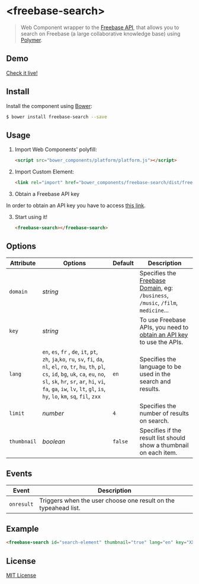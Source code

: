 # &lt;freebase-search&gt;

> Web Component wrapper to the [Freebase API](https://developers.google.com/freebase/), that allows you to search on Freebase (a large collaborative knowledge base) using [Polymer](http://www.polymer-project.org/).

## Demo

[Check it live!](http://cesarwbr.github.io/freebase-search/)

## Install

Install the component using [Bower](http://bower.io/):

```sh
$ bower install freebase-search --save
```

## Usage

1. Import Web Components' polyfill:

    ```html
    <script src="bower_components/platform/platform.js"></script>
    ```

2. Import Custom Element:

    ```html
    <link rel="import" href="bower_components/freebase-search/dist/freebase-search.html">
    ```

3. Obtain a Freebase API key

In order to obtain an API key you have to access [this link](https://code.google.com/apis/console).

3. Start using it!

    ```html
    <freebase-search></freebase-search>
    ```

## Options

Attribute  | Options        | Default             | Description
---        | ---            | ---                 | ---
`domain`   | *string*       |                     | Specifies the [Freebase Domain](https://developers.google.com/freebase/guide/basic_concepts#domains), eg: `/business`, `/music`, `/film`, `medicine`...
`key`      | *string*       |                     | To use Freebase APIs, you need to [obtain an API key](https://code.google.com/apis/console) to use the APIs.
`lang`     | `en`, `es`, `fr` , `de`, `it`, `pt`, `zh`, `ja`,`ko`, `ru`, `sv`, `fi`, `da`, `nl`, `el`, `ro`, `tr`, `hu`, `th`, `pl`, `cs`, `id`, `bg`, `uk`, `ca`, `eu`, `no`, `sl`, `sk`, `hr`, `sr`, `ar`, `hi`, `vi`, `fa`, `ga`, `iw`, `lv`, `lt`, `gl`, `is`, `hy`, `lo`, `km`, `sq`, `fil`, `zxx`    | `en`    | Specifies the language to be used in the search and results.
`limit`    | *number*       | `4`                 | Specifies the number of results on search.
`thumbnail`| *boolean*      | `false`             | Specifies if the result list should show a thumbnail on each item.


## Events

Event      | Description
---        | ---
`onresult` | Triggers when the user choose one result on the typeahead list.

## Example

```html
<freebase-search id="search-element" thumbnail="true" lang="en" key="XXXXX"></freebase-search>
```

## License

[MIT License](http://opensource.org/licenses/MIT)
